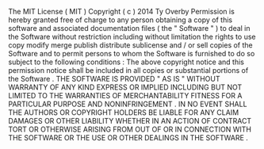 The
MIT
License
(
MIT
)
Copyright
(
c
)
2014
Ty
Overby
Permission
is
hereby
granted
free
of
charge
to
any
person
obtaining
a
copy
of
this
software
and
associated
documentation
files
(
the
"
Software
"
)
to
deal
in
the
Software
without
restriction
including
without
limitation
the
rights
to
use
copy
modify
merge
publish
distribute
sublicense
and
/
or
sell
copies
of
the
Software
and
to
permit
persons
to
whom
the
Software
is
furnished
to
do
so
subject
to
the
following
conditions
:
The
above
copyright
notice
and
this
permission
notice
shall
be
included
in
all
copies
or
substantial
portions
of
the
Software
.
THE
SOFTWARE
IS
PROVIDED
"
AS
IS
"
WITHOUT
WARRANTY
OF
ANY
KIND
EXPRESS
OR
IMPLIED
INCLUDING
BUT
NOT
LIMITED
TO
THE
WARRANTIES
OF
MERCHANTABILITY
FITNESS
FOR
A
PARTICULAR
PURPOSE
AND
NONINFRINGEMENT
.
IN
NO
EVENT
SHALL
THE
AUTHORS
OR
COPYRIGHT
HOLDERS
BE
LIABLE
FOR
ANY
CLAIM
DAMAGES
OR
OTHER
LIABILITY
WHETHER
IN
AN
ACTION
OF
CONTRACT
TORT
OR
OTHERWISE
ARISING
FROM
OUT
OF
OR
IN
CONNECTION
WITH
THE
SOFTWARE
OR
THE
USE
OR
OTHER
DEALINGS
IN
THE
SOFTWARE
.
